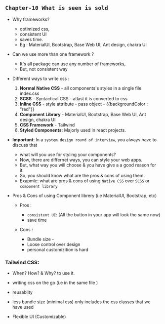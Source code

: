 ## `Chapter-10 What is seen is sold`

- Why frameworks? 
  - optimized css, 
  - consistent UI
  - saves time.
  - Eg : MaterialUI, Bootstrap, Base Web UI, Ant design, chakra UI

- Can we use more than one framework ? 
  - It's all package can use any number of frameworks, 
  - But, not consistent way

- Different ways to write css :
  1. **Normal Native CSS** - all components's styles in a single file index.css
  2. **SCSS** - Syntactical CSS - atlast it is converted to css
  3. **Inline CSS** - style attribute - pass object - {{backgroundColor : "red"}}
  4. **Component Library** - MaterialUI, Bootstrap, Base Web UI, Ant design, chakra UI
  5. **CSS Framework**  - Tailwind
  6. **Styled Components**: Majorly used in react projects. 

- **Important**: In a `system design round of interview`, you always have to discuss that 
  - what will you use for styling your components?
  - Now, there are differnet ways, you can style your web apps. 
  - But, what way you will choose & you have give a a good reason for it.
  - So, you should know what are the pros & cons of using them.
  - Exapmle: what are pros & cons of using `Native CSS` over `SCSS` or `component library`
 
- Pros & Cons of using Component librery (i.e  MaterialUI, Bootstrap, etc)
  - Pros :
    - `consistent UI`: (All the button in your app will look the same now)
    - save time

  - Cons :
     - Bundle size -
     - Loose control over design
     - personal customizition is hard

### Tailwind CSS:

- When? How? & Why? to use it.

- writing css on the go (i.e in the same file )
- reusablity
- less bundle size (minimal css) only includes the css classes that we have used
- Flexible UI (Customizable)
